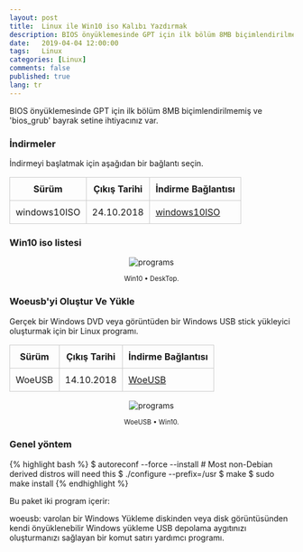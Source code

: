 ```yaml
---
layout: post
title:  Linux ile Win10 iso Kalıbı Yazdırmak
description: BIOS önyüklemesinde GPT için ilk bölüm 8MB biçimlendirilmemiş ve 'bios_grub' bayrak setine ihtiyacınız var
date:   2019-04-04 12:00:00
tags:   Linux
categories: [Linux]
comments: false
published: true
lang: tr
---
```



<link rel="stylesheet" href="https://maxcdn.bootstrapcdn.com/bootstrap/3.4.1/css/bootstrap.min.css">
<!-- Opsiyonel tema -->
<link rel="stylesheet" href="https://maxcdn.bootstrapcdn.com/bootstrap/3.4.1/css/bootstrap-theme.min.css">


BIOS önyüklemesinde GPT için ilk bölüm 8MB biçimlendirilmemiş ve 'bios_grub' bayrak setine ihtiyacınız var.


### İndirmeler

İndirmeyi başlatmak için aşağıdan bir bağlantı seçin. 


| Sürüm                  |  Çıkış Tarihi |  İndirme Bağlantısı |
|------------------------|---------------|---------------------|
| windows10ISO         |  24.10.2018   |  [windows10ISO](https://www.microsoft.com/TR-TR/software-download/windows10ISO)|




### Win10 iso listesi

<div class='pull-right alert alert-warning' style="margin: 15px; text-align: center;">
  <img src="{{ site.baseurl }}/assets/usbwriter/woeusb.png" alt="programs" class="resize" />
  <p><small>Win10 &bull; DeskTop.</small></p>
</div>



### Woeusb'yi Oluştur Ve Yükle

Gerçek bir Windows DVD veya görüntüden bir Windows USB stick yükleyici oluşturmak için bir Linux programı.


| Sürüm                  |  Çıkış Tarihi |  İndirme Bağlantısı |
|------------------------|---------------|---------------------|
| WoeUSB         |  14.10.2018   |  [WoeUSB](https://github.com/slacka/WoeUSB)|




<div class='pull-right alert alert-warning' style="margin: 15px; text-align: center;">
  <img src="https://raw.githubusercontent.com/slacka/WoeUSB/master/dev/woeusbgui-screenshot.png" alt="programs" class="resize" />
  <p><small>WoeUSB &bull; Win10.</small></p>
</div>

### Genel yöntem

{% highlight bash %}
$ autoreconf --force --install # Most non-Debian derived distros will need this
$ ./configure --prefix=/usr
$ make
$ sudo make install
{% endhighlight %}


Bu paket iki program içerir:

woeusb: varolan bir Windows Yükleme diskinden veya disk görüntüsünden kendi önyüklenebilir Windows yükleme USB depolama aygıtınızı oluşturmanızı sağlayan bir komut satırı yardımcı programı.

<style>
img.resize {
  max-width:100%;
  max-height:100%;
}
</style>
 

<html>
        <title>Table Example</title>
        <style>
            table {
                border-collapse: collapse;
                width: 100%;
            }
            th, td {
                border: 1px solid #ccc;
                padding: 10px;
            }
            table.alt tr:nth-child(even) {
                background-color: #eee;
            }
            table.alt tr:nth-child(odd) {
                background-color: #fff;
            }            
        </style>
 </html> 

<script src="https://ajax.googleapis.com/ajax/libs/jquery/1.12.4/jquery.min.js"></script> 
<script src="https://maxcdn.bootstrapcdn.com/bootstrap/3.4.1/js/bootstrap.min.js"></script>

<!--https://snipcart.com/
https://github.com/CloudCannon/fur-jekyll-template
https://jekyll-themes.com/free/-->
